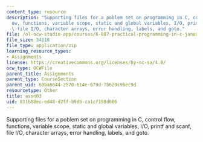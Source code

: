 ```yaml
---
content_type: resource
description: "Supporting files for a poblem set on programming in C, control \uFB02\
  ow, functions, variable scope, static and global variables, I/O, printf and scanf,\
  \ file I/O, character arrays, error handling, labels, and goto."
file: /ol-ocw-studio-app/courses/6-087-practical-programming-in-c-january-iap-2010/811b88eced48d2ffb9dbca1cf198d606_assn03.zip
file_size: 34118
file_type: application/zip
learning_resource_types:
- Assignments
license: https://creativecommons.org/licenses/by-nc-sa/4.0/
ocw_type: OCWFile
parent_title: Assignments
parent_type: CourseSection
parent_uid: 60ba6644-2570-614e-679d-7b629c9bec9d
resourcetype: Other
title: assn03
uid: 811b88ec-ed48-d2ff-b9db-ca1cf198d606
---
```

Supporting files for a poblem set on programming in C, control ﬂow, functions, variable scope, static and global variables, I/O, printf and scanf, file I/O, character arrays, error handling, labels, and goto.